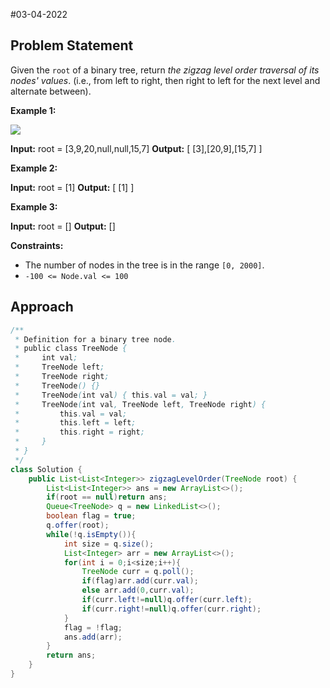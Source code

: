 #03-04-2022 
## Problem Statement
Given the `root` of a binary tree, return _the zigzag level order traversal of its nodes' values_. (i.e., from left to right, then right to left for the next level and alternate between).

**Example 1:**

![](https://assets.leetcode.com/uploads/2021/02/19/tree1.jpg)

**Input:** root = [3,9,20,null,null,15,7]
**Output:** [   [3],[20,9],[15,7]   ]

**Example 2:**

**Input:** root = [1]
**Output:** [   [1]  ]

**Example 3:**

**Input:** root = []
**Output:** []

**Constraints:**

-   The number of nodes in the tree is in the range `[0, 2000]`.
-   `-100 <= Node.val <= 100`
## Approach
```java
/**
 * Definition for a binary tree node.
 * public class TreeNode {
 *     int val;
 *     TreeNode left;
 *     TreeNode right;
 *     TreeNode() {}
 *     TreeNode(int val) { this.val = val; }
 *     TreeNode(int val, TreeNode left, TreeNode right) {
 *         this.val = val;
 *         this.left = left;
 *         this.right = right;
 *     }
 * }
 */
class Solution {
    public List<List<Integer>> zigzagLevelOrder(TreeNode root) {
        List<List<Integer>> ans = new ArrayList<>();
        if(root == null)return ans;
        Queue<TreeNode> q = new LinkedList<>();
        boolean flag = true;
        q.offer(root);
        while(!q.isEmpty()){
            int size = q.size();
            List<Integer> arr = new ArrayList<>();
            for(int i = 0;i<size;i++){
                TreeNode curr = q.poll();
                if(flag)arr.add(curr.val);
                else arr.add(0,curr.val);
                if(curr.left!=null)q.offer(curr.left);
                if(curr.right!=null)q.offer(curr.right);
            }
            flag = !flag;
            ans.add(arr);
        }
        return ans;
    }
}
```

